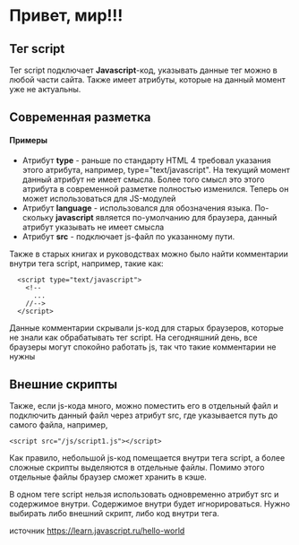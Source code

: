# Привет, мир!!!

## Тег script

Тег script подключает **Javascript**-код, указывать данные тег можно в любой части сайта. Также имеет атрибуты, которые на данный момент уже не актуальны.

## Современная разметка

#### Примеры

<ul>
  <li>
    Атрибут <b>type</b> - раньше по стандарту HTML 4 требовал указания этого атрибута, например, type="text/javascript". На текущий момент данный атрибут не имеет смысла. Более того смысл это этого атрибута в современной разметке полностью изменился. Теперь он может использоваться для JS-модулей
  </li>
  <li>
    Атрибут <b>language</b> - использовался для обозначения языка. По-скольку <b>javascript</b> является по-умолчанию для браузера, данный атрибут указывать не имеет смысла 
  </li>
  <li>
    Атрибут <b>src</b> - подключает js-файл по указанному пути.
  </li>
</ul>

Также в старых книгах и руководствах можно было найти комментарии внутри тега script, например, такие как:
```
  <script type="text/javascript">
    <!--
      ...
    //-->
  </script>
```

Данные комментарии скрывали js-код для старых браузеров, которые не знали как обрабатывать тег script. На сегодняшний день, все браузеры могут спокойно работать js, так что такие комментарии не нужны

## Внешние скрипты

Также, если js-кода много, можно поместить его в отдельный файл и подключить данный файл через атрибут src, где указывается путь до самого файла, например,
```
<script src="/js/script1.js"></script>
```

Как правило, небольшой js-код помещается внутри тега script, а более сложные скрипты выделяются в отдельные файлы. Помимо этого отдельные файлы браузер сможет хранить в кэше.

В одном теге script нельзя использовать одновременно атрибут src и содержимое внутри. Содержимое внутри будет игнорироваться. Нужно выбирать либо внешний скрипт, либо код внутри тега.


источник https://learn.javascript.ru/hello-world